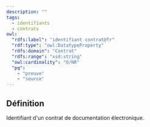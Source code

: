 ```yaml
---
description: ""
tags:
  - identifiants
  - contrats
owl: 
  "rdfs:label": "identifiant contrat@fr"
  "rdf:type": "owl:DatatypeProperty"
  "rdfs:domain": "Contrat"
  "rdfs:range": "xsd:string"
  "owl:cardinality": "O/NR"
  "pq":
    - "preuve"
    - "source"
---
```


<OntologyTable frontMatter={frontMatter}/>

## Définition

Identifiant d'un contrat de documentation électronique.
